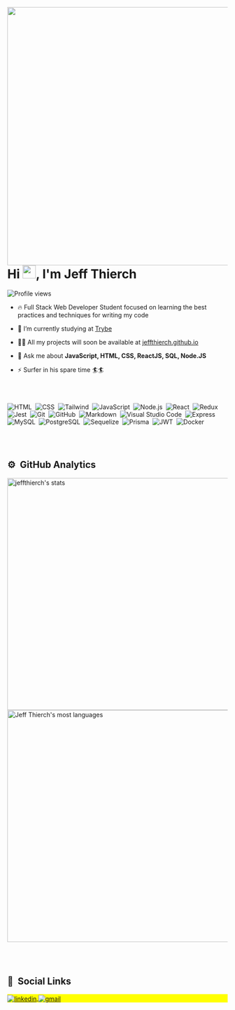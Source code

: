 <img align="right" height="590em"
 src="https://raw.githubusercontent.com/gist/JeffThierch/9b4e97ae284c3ea5b2074ed72ba01b38/raw/c7976f2bdf021413fac59d5047f256de245b8d70/githubcard.svg"/>
<h1 align="left">Hi <img src="https://raw.githubusercontent.com/kaueMarques/kaueMarques/master/hi.gif" width="30px">, I'm Jeff Thierch</h1>
<p align="left"> <img src="https://komarev.com/ghpvc/?username=JeffThierch&color=yellow" alt="Profile views" /> </p>

- 🔥 Full Stack Web Developer Student focused on learning the best practices and techniques for writing my code

- 🔭 I’m currently studying at [Trybe](https://www.betrybe.com/)

- 👨‍💻 All my projects will soon be available at [jeffthierch.github.io](https://jeffthierch.github.io/#/)

- 💬 Ask me about **JavaScript, HTML, CSS, ReactJS, SQL, Node.JS**

- ⚡ Surfer in his spare time 🏄🏄

<br><br>

![HTML](https://img.shields.io/badge/-HTML-05122A?style=flat&logo=HTML5)&nbsp;
![CSS](https://img.shields.io/badge/-CSS-05122A?style=flat&logo=CSS3&logoColor=1572B6)&nbsp;
![Tailwind](https://img.shields.io/badge/Tailwind_CSS-05122A?style=flat&logo=tailwind-css&logoColor=38B2AC)&nbsp;
![JavaScript](https://img.shields.io/badge/-JavaScript-05122A?style=flat&logo=javascript)&nbsp;
![Node.js](https://img.shields.io/badge/-Node.js-05122A?style=flat&logo=node.js)&nbsp;
![React](https://img.shields.io/badge/-React-05122A?style=flat&logo=react)&nbsp;
![Redux](https://img.shields.io/badge/Redux-05122A?style=flate&logo=redux&logoColor=593D88)&nbsp;
![Jest](https://img.shields.io/badge/Jest-05122A?style=flate&logo=jest&logoColor=f44336)&nbsp;
![Git](https://img.shields.io/badge/-Git-05122A?style=flat&logo=git)&nbsp;
![GitHub](https://img.shields.io/badge/-GitHub-05122A?style=flat&logo=github)&nbsp;
![Markdown](https://img.shields.io/badge/-Markdown-05122A?style=flat&logo=markdown)&nbsp;
![Visual Studio Code](https://img.shields.io/badge/-Visual%20Studio%20Code-05122A?style=flat&logo=visual-studio-code&logoColor=007ACC)&nbsp;
![Express](https://img.shields.io/badge/Express.js-05122A?style=flat&logo=express&logoColor=white)&nbsp;
![MySQL](https://img.shields.io/badge/MySQL-05122A?style=flat&logo=mysql&logoColor=ff6600)&nbsp;
![PostgreSQL](https://img.shields.io/badge/PostgreSQL-05122A?style=flat&logo=postgresql&logoColor=de0031)&nbsp;
![Sequelize](https://img.shields.io/badge/Sequelize-05122A?style=flat&logo=Sequelize&logoColor=52B0E7)&nbsp;
![Prisma](https://img.shields.io/badge/Prisma-05122A?style=flat&logo=Prisma&logoColor=white)&nbsp;
![JWT](https://img.shields.io/badge/JWT-05122A?style=flat&logo=JSON%20web%20tokens&logoColor=white)&nbsp;
![Docker](https://img.shields.io/badge/Docker-05122A?style=flat&logo=docker&logoColor=52B0E7)&nbsp;


<br><br>

## ⚙️ &nbsp;GitHub Analytics

<p align="left">
<img width="530em" src="https://github-readme-stats.vercel.app/api?username=JeffThierch&show_icons=true&theme=vision-friendly-dark" alt="jeffthierch's stats"/>
<img width="530em" src="https://github-readme-stats.vercel.app/api/top-langs/?username=JeffThierch&layout=compact&theme=vision-friendly-dark" alt="Jeff Thierch's most languages"/>
</p>

<br><br>

## 🧔 &nbsp;Social Links

<p align="left" style="background:yellow">
<a href="https://www.linkedin.com/in/jeffthierch/" target="_blank">
  <img align="center" src="https://img.shields.io/badge/-jeffthierch-05122A?style=for-the-badge&logo=linkedin" alt="linkedin"/>
</a>
 <a href="mailto:jefferson08_alexandre@hotmail.com" target="_blank">
  <img align="center" src="https://img.shields.io/badge/-jeffthierch-05122A?style=for-the-badge&logo=gmail" alt="gmail"/>
</a>
</p>
